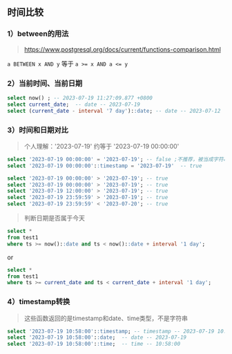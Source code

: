 
## 时间比较

### 1）between的用法 

> https://www.postgresql.org/docs/current/functions-comparison.html

`a BETWEEN x AND y`
等于
`a >= x AND a <= y`

### 2）当前时间、当前日期

```sql
select now() ; -- 2023-07-19 11:27:09.877 +0800
select current_date;  -- date -- 2023-07-19
select (current_date - interval '7 day')::date; -- date -- 2023-07-12
```

### 3）时间和日期对比

> 个人理解：'2023-07-19' 约等于 '2023-07-19 00:00:00'
```sql
select '2023-07-19 00:00:00' = '2023-07-19'; -- false ;不推荐，被当成字符串了吧
select '2023-07-19 00:00:00'::timestamp = '2023-07-19'  -- true  

select '2023-07-19 00:00:00' > '2023-07-19'; -- true
select '2023-07-19 00:00:00' > '2023-07-19'; -- true
select '2023-07-19 12:00:00' > '2023-07-19'; -- true
select '2023-07-19 23:59:59' > '2023-07-19'; -- true
select '2023-07-19 23:59:59' < '2023-07-20'; -- true
```

> 判断日期是否属于今天
```sql
select *
from test1
where ts >= now()::date and ts < now()::date + interval '1 day';
```
or 
```sql
select *
from test1
where ts >= current_date and ts < current_date + interval '1 day';
```

### 4）timestamp转换

> 这些函数返回的是timestamp和date、time类型，不是字符串  
```sql
select '2023-07-19 10:58:00'::timestamp; -- timestamp -- 2023-07-19 10:58:00.000
select '2023-07-19 10:58:00'::date;  -- date -- 2023-07-19
select '2023-07-19 10:58:00'::time;  -- time -- 10:58:00
```
